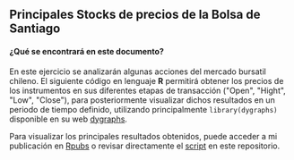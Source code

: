 ## **Principales Stocks de precios de la Bolsa de Santiago**
#### **¿Qué se encontrará en este documento?**
En este ejercicio se analizarán algunas acciones del mercado bursatil chileno. El siguiente código en lenguaje **R** permitirá obtener los precios de los instrumentos en sus diferentes etapas de transacción ("Open", "Hight", "Low", "Close"), para posteriormente visualizar dichos resultados en un periodo de tiempo definido, utilizando principalmente `library(dygraphs)` disponible en su web [dygraphs](https://rstudio.github.io/dygraphs/). 

Para visualizar los principales resultados obtenidos, puede acceder a mi publicación en [Rpubs](https://rpubs.com/luis-fernandezt/610466) o revisar directamente el [script](https://github.com/luis-fernandezt/Acciones-Bolsa-de-Santiago/blob/master/Stocks.R) en este repositorio.

